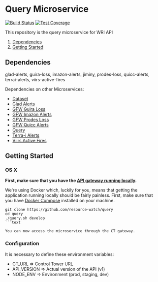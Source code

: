 # Query Microservice

[![Build Status](https://travis-ci.org/resource-watch/query.svg?branch=develop)](https://travis-ci.org/resource-watch/query)
[![Test Coverage](https://api.codeclimate.com/v1/badges/3e6b21174a2e8fe2192c/test_coverage)](https://codeclimate.com/github/resource-watch/query/test_coverage)

This repository is the query microservice for WRI API

1. [Dependencies](#dependencies)
2. [Getting Started](#getting-started)

## Dependencies

 glad-alerts, guira-loss, imazon-alerts, jiminy, prodes-loss, quicc-alerts, terrai-alerts, viirs-active-fires

Dependencies on other Microservices:
- [Dataset](https://github.com/resource-watch/dataset/)
- [Glad Alerts](https://github.com/gfw-api/glad-analysis-tiled)
- [GFW Guira Loss](https://github.com/gfw-api/gfw-guira-loss-api)
- [GFW Imazon Alerts](https://github.com/gfw-api/gfw-imazon-alerts-api)
- [GFW Prodes Loss](https://github.com/gfw-api/gfw-prodes-loss-api)
- [GFW Quicc Alerts](https://github.com/gfw-api/gfw-quicc-alerts-api)
- [Query](https://github.com/resource-watch/query/)
- [Terra-i Alerts]()
- [Viirs Active Fires](https://github.com/gfw-api/gfw-viirs-fires-api)

## Getting Started

### OS X

**First, make sure that you have the [API gateway running
locally](https://github.com/control-tower/control-tower).**

We're using Docker which, luckily for you, means that getting the
application running locally should be fairly painless. First, make sure
that you have [Docker Compose](https://docs.docker.com/compose/install/)
installed on your machine.

```
git clone https://github.com/resource-watch/query
cd query
./query.sh develop
```text

You can now access the microservice through the CT gateway.

```

### Configuration

It is necessary to define these environment variables:

* CT_URL => Control Tower URL
* API_VERSION => Actual version of the API (v1)
* NODE_ENV => Environment (prod, staging, dev)


